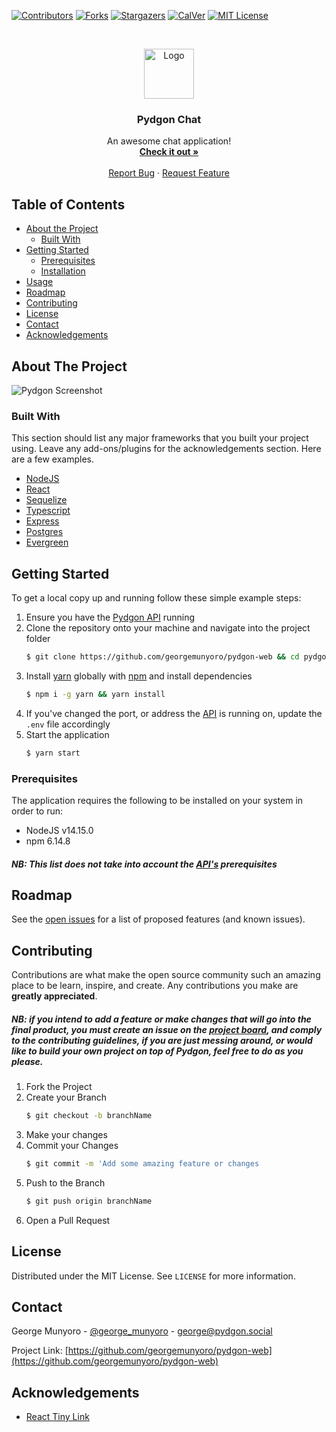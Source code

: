 [![Contributors][contributors-shield]][contributors-url]
[![Forks][forks-shield]][forks-url] [![Stargazers][stars-shield]][stars-url]
[![CalVer](https://img.shields.io/badge/calver-0Y.MM.MICRO-22bfda.svg)](https://img.shields.io/badge/calver-0Y.MM.MICRO-22bfda.svg)
[![MIT License][license-shield]][license-url]

<!-- PROJECT LOGO -->
<br />
<p align="center">
  <a href="https://github.com/georgemunyoro/pydgon-web">
    <img src="https://pydgon.s3.us-east-2.amazonaws.com/logos/pydgon-dark-transparent.png" alt="Logo" width="80" height="80">
  </a>

  <h3 align="center">Pydgon Chat</h3>

  <p align="center">
    An awesome chat application!
    <br />
    <a href="https://pydgon.social"><strong>Check it out »</strong></a>
    <br />
    <br />
    <a href="https://github.com/georgemunyoro/pydgon-web/issues">Report Bug</a>
    ·
    <a href="https://github.com/georgemunyoro/pydgon-web/issues">Request Feature</a>
  </p>
</p>

<!-- TABLE OF CONTENTS -->

## Table of Contents

- [About the Project](#about-the-project)
  - [Built With](#built-with)
- [Getting Started](#getting-started)
  - [Prerequisites](#prerequisites)
  - [Installation](#installation)
- [Usage](#usage)
- [Roadmap](#roadmap)
- [Contributing](#contributing)
- [License](#license)
- [Contact](#contact)
- [Acknowledgements](#acknowledgements)

<!-- ABOUT THE PROJECT -->

## About The Project

![Pydgon Screenshot](https://pydgon.s3.us-east-2.amazonaws.com/repo/beta-screenshot.png)

### Built With

This section should list any major frameworks that you built your project using.
Leave any add-ons/plugins for the acknowledgements section. Here are a few
examples.

- [NodeJS](https://nodejs.org/en/)
- [React](https://reactjs.org/)
- [Sequelize](https://sequelize.org/)
- [Typescript](https://www.typescriptlang.org/)
- [Express](https://expressjs.com/)
- [Postgres](https://www.postgresql.org/)
- [Evergreen](https://evergreen.segment.com/)

<!-- GETTING STARTED -->

## Getting Started

To get a local copy up and running follow these simple example steps:

1. Ensure you have the [Pydgon API](https://github.com/georgemunyoro/pydgon-api)
   running
2. Clone the repository onto your machine and navigate into the project folder
   ```sh
   $ git clone https://github.com/georgemunyoro/pydgon-web && cd pydgon-web
   ```
3. Install [yarn](https://yarnpkg.com/) globally with
   [npm](https://www.npmjs.com/) and install dependencies
   ```sh
   $ npm i -g yarn && yarn install
   ```
4. If you've changed the port, or address the
   [API](https://github.com/georgemunyoro/pydgon-api) is running on, update the
   `.env` file accordingly
5. Start the application
   ```sh
   $ yarn start
   ```

### Prerequisites

The application requires the following to be installed on your system in order
to run:

- NodeJS v14.15.0
- npm 6.14.8

##### NB: This list does not take into account the [API's](https://github.com/georgemunyoro/pydgon-api) prerequisites

<!-- ROADMAP -->

## Roadmap

See the [open issues](https://github.com/georgemunyoro/pydgon-web/issues) for a
list of proposed features (and known issues).

<!-- CONTRIBUTING -->

## Contributing

Contributions are what make the open source community such an amazing place to
be learn, inspire, and create. Any contributions you make are **greatly
appreciated**.

##### NB: if you intend to add a feature or make changes that will go into the final product, you must create an issue on the [project board](), and comply to the contributing guidelines, if you are just messing around, or would like to build your own project on top of Pydgon, feel free to do as you please.

1. Fork the Project
2. Create your Branch
   ```sh
   $ git checkout -b branchName
   ```
3. Make your changes
4. Commit your Changes
   ```sh
   $ git commit -m 'Add some amazing feature or changes
   ```
5. Push to the Branch
   ```sh
   $ git push origin branchName
   ```
6. Open a Pull Request

<!-- LICENSE -->

## License

Distributed under the MIT License. See `LICENSE` for more information.

<!-- CONTACT -->

## Contact

George Munyoro - [@george_munyoro](https://twitter.com/george_munyoro) -
george@pydgon.social

Project Link:
[https://github.com/georgemunyoro/pydgon-web](https://github.com/georgemunyoro/pydgon-web)

<!-- ACKNOWLEDGEMENTS -->

## Acknowledgements

- [React Tiny Link](https://www.npmjs.com/package/react-tiny-link)

<!-- MARKDOWN LINKS & IMAGES -->
<!-- https://www.markdownguide.org/basic-syntax/#reference-style-links -->

[contributors-shield]:
  https://img.shields.io/github/contributors/georgemunyoro/pydgon-web.svg
[contributors-url]:
  https://github.com/georgemunyoro/pydgon-web/graphs/contributors
[forks-shield]: https://img.shields.io/github/forks/georgemunyoro/pydgon-web.svg
[forks-url]: https://github.com/georgemunyoro/pydgon-web/network/members
[stars-shield]: https://img.shields.io/github/stars/georgemunyoro/pydgon-web.svg
[stars-url]: https://github.com/georgemunyoro/pydgon-web/stargazers
[issues-url]:
  https://georgemunyoro.myjetbrains.com/youtrack/agiles/119-2/current
[license-url]:
  https://github.com/georgemunyoro/pydgon-web/blob/master/LICENSE.txt
[license-shield]:
  https://img.shields.io/github/license/georgemunyoro/pydgon-web.svg
[linkedin-url]: https://linkedin.com/in/georgemunyoro
